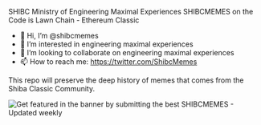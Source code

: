 SHIBC Ministry of Engineering Maximal Experiences 
SHIBCMEMES on the Code is Lawn Chain - Ethereum Classic

- 👋 Hi, I’m @shibcmemes
- 👀 I’m interested in engineering maximal experiences
- 💞️ I’m looking to collaborate on engineering maximal experiences
- 📫 How to reach me: https://twitter.com/ShibcMemes


This repo will preserve the deep history of memes that comes from the Shiba Classic Community.

![Get featured in the banner by submitting the best SHIBCMEMES - Updated weekly](221022-banner.png)
